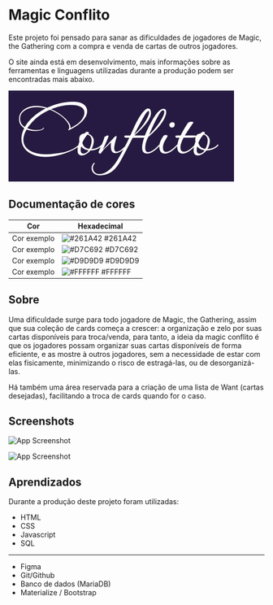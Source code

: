 # Magic Conflito

Este projeto foi pensado para sanar as dificuldades de jogadores de Magic, the Gathering com a compra e venda de cartas de outros jogadores.

O site ainda está em desenvolvimento, mais informações sobre as ferramentas e linguagens utilizadas durante a produção podem ser encontradas mais abaixo.


![Logo](https://raw.githubusercontent.com/Rafael-S-Alberto/Magic_Conflito/main/Assets/Conflito_Logo.jpg)

## Documentação de cores

| Cor               | Hexadecimal                                                |
| ----------------- | ---------------------------------------------------------------- |
| Cor exemplo       | ![#261A42](https://via.placeholder.com/10/261A42?text=+) #261A42 |
| Cor exemplo       | ![#D7C692](https://via.placeholder.com/10/D7C692?text=+) #D7C692 |
| Cor exemplo       | ![#D9D9D9](https://via.placeholder.com/10/D9D9D9?text=+) #D9D9D9 |
| Cor exemplo       | ![#FFFFFF](https://via.placeholder.com/10/FFFFFF?text=+) #FFFFFF |


## Sobre

Uma dificuldade surge para todo jogadore de Magic, the Gathering, assim que sua coleção de cards começa a crescer: a organização e zelo por suas cartas disponíveis para troca/venda, para tanto, a ideia da magic conflito é que os jogadores possam organizar suas cartas disponíveis de forma eficiente, e as mostre à outros jogadores, sem a necessidade de estar com elas fisicamente, minimizando o risco de estragá-las, ou de desorganizá-las.

Há também uma área reservada para a criação de uma lista de Want (cartas desejadas), facilitando a troca de cards quando for o caso.




## Screenshots

![App Screenshot](https://via.placeholder.com/468x300?text=App+Screenshot+Here)

![App Screenshot](https://via.placeholder.com/468x300?text=App+Screenshot+Here)


## Aprendizados

Durante a produção deste projeto foram utilizadas:

 - HTML
 - CSS
 - Javascript 
 - SQL
---
 - Figma
 - Git/Github
 - Banco de dados (MariaDB)
 - Materialize / Bootstrap
